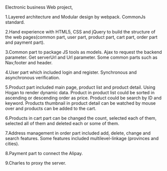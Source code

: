 Electronic business Web project,

1.Layered architecture and Modular design by webpack. CommonJs standard.

2.Hand experience with HTML5, CSS and jQuery to build the structure of the web pages(common part, user part, product part, cart part, order part and payment part).

3.Common part to package JS tools as models. Ajax to request the backend parameter. Get serverUrl and Url parameter. Some common parts such as Nav,footer and header.

4.User part which included login and register. Synchronous and asynchronous verification.

5.Product part included main page, product list and product detail. Using Hogan to render dynamic data. Product in product list could be sorted in ascending or descending order as price. Product could be search by ID and keyword. Products thumbnail in product detail can be watched by mouse over and products can be added to the cart.

6.Products in cart part can be changed the count, selected each of them, selected all of them and deleted each or some of them.

7.Address management in order part included add, delete, change and search features. Some features included multilevel-linkage (provinces and cities).

8.Payment part to connect the Alipay. 

9.Charles to proxy the server.
